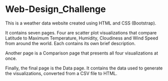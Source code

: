 # Web-Design_Challenge

This is a weather data website created using HTML and CSS (Bootstrap).

It contains seven pages.  Four are scatter plot visualizations that compare Latitude to Maximum Temperature, Humidity, Cloudiness and Wind Speed from around the world. Each contains its own brief description.

Another page is a Comparison page that presents all four visualizations at once.

Finally, the final page is the Data page. It contains the data used to generate the visualizations, converted from a CSV file to HTML.
